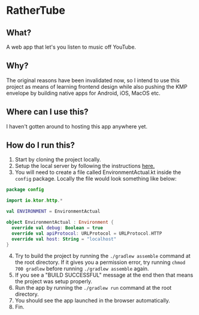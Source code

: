 # RatherTube

## What?
A web app that let's you listen to music off YouTube. 

## Why?
The original reasons have been invalidated now, so I intend to use this project as means of learning frontend design
while also pushing the KMP envelope by building native apps for Android, iOS, MacOS etc. 

## Where can I use this?
I haven't gotten around to hosting this app anywhere yet. 

## How do I run this?
1. Start by cloning the project locally. 
2. Setup the local server by following the instructions [here.](server/README.md)
3. You will need to create a file called EnvironmentActual.kt inside the `config` package. Locally the file would look something like below:
```kotlin
package config

import io.ktor.http.*

val ENVIRONMENT = EnvironmentActual

object EnvironmentActual : Environment {
  override val debug: Boolean = true
  override val apiProtocol: URLProtocol = URLProtocol.HTTP
  override val host: String = "localhost"
}
```
4. Try to build the project by running the `./gradlew assemble` command at the root directory. If it gives you a permission error, try running `chmod 700 gradlew` before running `./gradlew assemble` again.
5. If you see a "BUILD SUCCESSFUL" message at the end then that means the project was setup properly.
6. Run the app by running the `./gradlew run` command at the root directory.
7. You should see the app launched in the browser automatically.
8. Fin.
